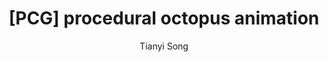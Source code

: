 ---
layout: post
title: "[PCG] procedural octopus animation"
author: "Tianyi Song"
categories: worklog
tags: [pcg,animation]
---